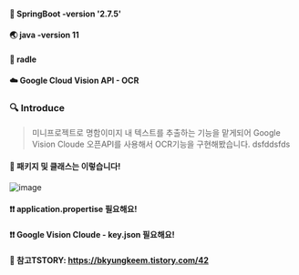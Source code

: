 #### 🍃 SpringBoot -version '2.7.5'
#### 🌏 java -version 11
#### 🐘 radle
#### ☁️ Google Cloud Vision API - OCR

### 🔍 Introduce  
> 미니프로젝트로 명함이미지 내 텍스트를 추출하는 기능을 맡게되어 Google Vision Cloude 오픈API를 사용해서 OCR기능을 구현해봤습니다.
dsfddsfds

####  📃 패키지 및 클래스는 이렇습니다!
![image](https://user-images.githubusercontent.com/58963042/202008826-012cea8e-8200-49b6-90ac-0911850ff5d5.png)
#### ❗❗ application.propertise 필요해요!
#### ❗❗ Google Vision Cloude - key.json 필요해요!

#### 🔖 참고TSTORY: https://bkyungkeem.tistory.com/42


